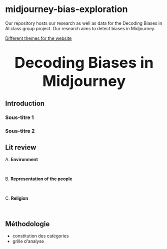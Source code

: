 # midjourney-bias-exploration
Our repository hosts our research as well as data for the Decoding Biases in AI class group project. Our research aims to detect biases in Midjourney.

[Different themes for the website](https://pages.github.com/themes/)

<h1 align="center"><FONT size ="20pt">Decoding Biases in Midjourney</FONT></h1>

## Introduction 
### Sous-titre 1
### Sous-titre 2

## Lit review

A. __Environment__

<br>


B. __Representation of the people__

<br>


C. __Religion__

<br>


## Méthodologie

  - constitution des catégories
  - grille d'analyse
## 
